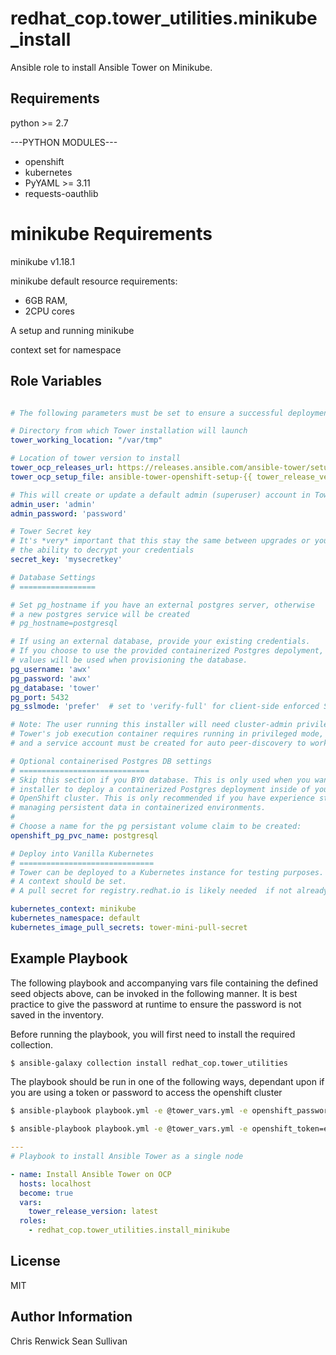 # redhat_cop.tower_utilities.minikube_install

Ansible role to install Ansible Tower on Minikube.

## Requirements

python >= 2.7

---PYTHON MODULES---
* openshift
* kubernetes
* PyYAML >= 3.11
* requests-oauthlib

# minikube Requirements
minikube v1.18.1

minikube default resource requirements:
* 6GB RAM,
* 2CPU cores

A setup and running minikube

context set for namespace

## Role Variables

```yaml

# The following parameters must be set to ensure a successful deployment

# Directory from which Tower installation will launch
tower_working_location: "/var/tmp"

# Location of tower version to install
tower_ocp_releases_url: https://releases.ansible.com/ansible-tower/setup_openshift/
tower_ocp_setup_file: ansible-tower-openshift-setup-{{ tower_release_version }}.tar.gz

# This will create or update a default admin (superuser) account in Tower
admin_user: 'admin'
admin_password: 'password'

# Tower Secret key
# It's *very* important that this stay the same between upgrades or you will lose
# the ability to decrypt your credentials
secret_key: 'mysecretkey'

# Database Settings
# =================

# Set pg_hostname if you have an external postgres server, otherwise
# a new postgres service will be created
# pg_hostname=postgresql

# If using an external database, provide your existing credentials.
# If you choose to use the provided containerized Postgres depolyment, these
# values will be used when provisioning the database.
pg_username: 'awx'
pg_password: 'awx'
pg_database: 'tower'
pg_port: 5432
pg_sslmode: 'prefer'  # set to 'verify-full' for client-side enforced SSL

# Note: The user running this installer will need cluster-admin privileges.
# Tower's job execution container requires running in privileged mode,
# and a service account must be created for auto peer-discovery to work.

# Optional containerised Postgres DB settings
# =============================
# Skip this section if you BYO database. This is only used when you want the
# installer to deploy a containerized Postgres deployment inside of your
# OpenShift cluster. This is only recommended if you have experience storing and
# managing persistent data in containerized environments.
#
# Choose a name for the pg persistant volume claim to be created:
openshift_pg_pvc_name: postgresql

# Deploy into Vanilla Kubernetes
# ==============================
# Tower can be deployed to a Kubernetes instance for testing purposes.
# A context should be set.
# A pull secret for registry.redhat.io is likely needed  if not already setup.

kubernetes_context: minikube
kubernetes_namespace: default
kubernetes_image_pull_secrets: tower-mini-pull-secret
```

## Example Playbook

The following playbook and accompanying vars file containing the defined seed objects above, can be invoked in the following manner. It is best practice to give the password at runtime to ensure the password is not saved in the inventory.

Before running the playbook, you will first need to install the required collection.

```sh
$ ansible-galaxy collection install redhat_cop.tower_utilities
```

The playbook should be run in one of the following ways, dependant upon if you are using a token or password to access the openshift cluster

```sh
$ ansible-playbook playbook.yml -e @tower_vars.yml -e openshift_password=password
```
```sh
$ ansible-playbook playbook.yml -e @tower_vars.yml -e openshift_token=example-token
```

```yaml
---
# Playbook to install Ansible Tower as a single node

- name: Install Ansible Tower on OCP
  hosts: localhost
  become: true
  vars:
    tower_release_version: latest
  roles:
    - redhat_cop.tower_utilities.install_minikube
```

## License

MIT

## Author Information

Chris Renwick
Sean Sullivan